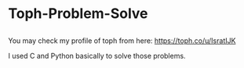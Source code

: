  # Toph-Problem-Solve

##
You may check my profile of toph from here: https://toph.co/u/IsratIJK

I used C and Python basically to solve those problems.
